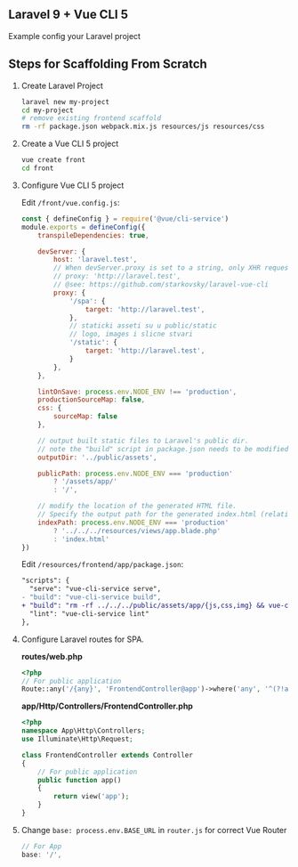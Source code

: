 ## Laravel 9 + Vue CLI 5
Example config your Laravel project

## Steps for Scaffolding From Scratch
1. Create Laravel Project

   ``` sh
   laravel new my-project
   cd my-project
   # remove existing frontend scaffold
   rm -rf package.json webpack.mix.js resources/js resources/css
   ```

2. Create a Vue CLI 5 project
   ``` sh
   vue create front
   cd front
   ```

3. Configure Vue CLI 5 project

    Edit `/front/vue.config.js`:
    ``` js
    const { defineConfig } = require('@vue/cli-service')
    module.exports = defineConfig({
        transpileDependencies: true,

        devServer: {
            host: 'laravel.test',
            // When devServer.proxy is set to a string, only XHR requests will be proxied.
            // proxy: 'http://laravel.test',
            // @see: https://github.com/starkovsky/laravel-vue-cli
            proxy: {
                '/spa': {
                    target: 'http://laravel.test',
                },
                // staticki asseti su u public/static
                // logo, images i slicne stvari
                '/static': {
                    target: 'http://laravel.test',
                }
            },
        },

        lintOnSave: process.env.NODE_ENV !== 'production',
        productionSourceMap: false,
        css: {
            sourceMap: false
        },

        // output built static files to Laravel's public dir.
        // note the "build" script in package.json needs to be modified as well.
        outputDir: '../public/assets',

        publicPath: process.env.NODE_ENV === 'production'
            ? '/assets/app/'
            : '/',

        // modify the location of the generated HTML file.
        // Specify the output path for the generated index.html (relative to outputDir). Can also be an absolute path.
        indexPath: process.env.NODE_ENV === 'production'
            ? '../../../resources/views/app.blade.php'
            : 'index.html'
    })
    ```

    Edit `/resources/frontend/app/package.json`:
    ``` diff
    "scripts": {
      "serve": "vue-cli-service serve",
    - "build": "vue-cli-service build",
    + "build": "rm -rf ../../../public/assets/app/{js,css,img} && vue-cli-service build --no-clean",
      "lint": "vue-cli-service lint"
    },
    ```

4. Configure Laravel routes for SPA.

    **routes/web.php**

    ``` php
    <?php
    // For public application
    Route::any('/{any}', 'FrontendController@app')->where('any', '^(?!api).*$');
    ```

    **app/Http/Controllers/FrontendController.php**

    ``` php
    <?php
    namespace App\Http\Controllers;
    use Illuminate\Http\Request;

    class FrontendController extends Controller
    {
        // For public application
        public function app()
        {
            return view('app');
        }
    }
    ```


5. Change `base: process.env.BASE_URL` in `router.js` for correct Vue Router
    ``` js
    // For App
    base: '/',

